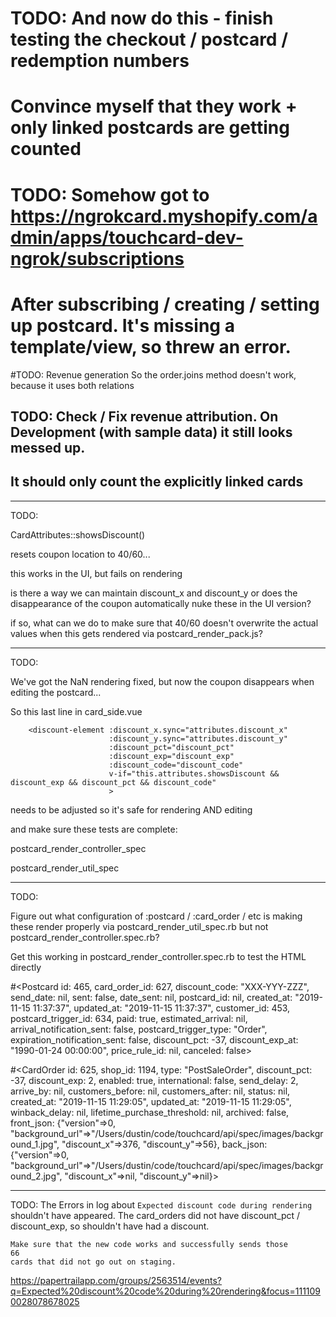 # TODO: And now do this - finish testing the checkout / postcard / redemption numbers
# Convince myself that they work + only linked postcards are getting counted 

# TODO: Somehow got to https://ngrokcard.myshopify.com/admin/apps/touchcard-dev-ngrok/subscriptions
# After subscribing / creating / setting up postcard. It's missing a template/view, so threw an error.

#TODO: Revenue generation
    So the order.joins method doesn't work, because it uses both relations


## TODO: Check / Fix revenue attribution. On Development (with sample data) it still looks messed up.
## It should only count the explicitly linked cards



---

TODO: 

CardAttributes::showsDiscount()

resets coupon location to 40/60...

this works in the UI, but fails on rendering


is there a way we can maintain discount_x and discount_y or does the disappearance of the coupon automatically nuke these in the UI version?


if so, what can we do to make sure that 40/60 doesn't overwrite the actual values when this gets rendered via postcard_render_pack.js?




---
TODO:

We've got the NaN rendering fixed, but now the coupon disappears when editing the postcard...


So this last line in card_side.vue

        <discount-element :discount_x.sync="attributes.discount_x"
                          :discount_y.sync="attributes.discount_y"
                          :discount_pct="discount_pct"
                          :discount_exp="discount_exp"
                          :discount_code="discount_code"
                          v-if="this.attributes.showsDiscount && discount_exp && discount_pct && discount_code"
                          >

needs to be adjusted so it's safe for rendering AND editing


and make sure these tests are complete: 

postcard_render_controller_spec

postcard_render_util_spec

---

TODO:

Figure out what configuration of 
:postcard / :card_order / etc 
is making these render properly via postcard_render_util_spec.rb but not postcard_render_controller.spec.rb?

Get this working in postcard_render_controller.spec.rb
to test the HTML directly



#<Postcard id: 465, card_order_id: 627, discount_code: "XXX-YYY-ZZZ", send_date: nil, sent: false, date_sent: nil, postcard_id: nil, created_at: "2019-11-15 11:37:37", updated_at: "2019-11-15 11:37:37", customer_id: 453, postcard_trigger_id: 634, paid: true, estimated_arrival: nil, arrival_notification_sent: false, postcard_trigger_type: "Order", expiration_notification_sent: false, discount_pct: -37, discount_exp_at: "1990-01-24 00:00:00", price_rule_id: nil, canceled: false>



#<CardOrder id: 625, shop_id: 1194, type: "PostSaleOrder", discount_pct: -37, discount_exp: 2, enabled: true, international: false, send_delay: 2, arrive_by: nil, customers_before: nil, customers_after: nil, status: nil, created_at: "2019-11-15 11:29:05", updated_at: "2019-11-15 11:29:05", winback_delay: nil, lifetime_purchase_threshold: nil, archived: false, front_json: {"version"=>0, "background_url"=>"/Users/dustin/code/touchcard/api/spec/images/background_1.jpg", "discount_x"=>376, "discount_y"=>56}, back_json: {"version"=>0, "background_url"=>"/Users/dustin/code/touchcard/api/spec/images/background_2.jpg", "discount_x"=>nil, "discount_y"=>nil}>


---



TODO: The Errors in log about 
	`Expected discount code during rendering`
	shouldn't have appeared. The card_orders did not have discount_pct / discount_exp, so shouldn't have had a discount.

	Make sure that the new code works and successfully sends those 
	66 
	cards that did not go out on staging.


https://papertrailapp.com/groups/2563514/events?q=Expected%20discount%20code%20during%20rendering&focus=1111090028078678025




